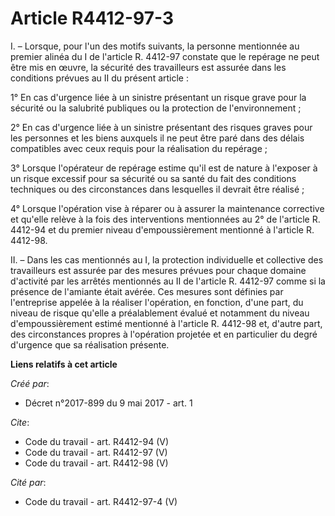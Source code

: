 # Article R4412-97-3

I. – Lorsque, pour l'un des motifs suivants, la personne mentionnée au premier alinéa du I de l'article R. 4412-97 constate
que le repérage ne peut être mis en œuvre, la sécurité des travailleurs est assurée dans les conditions prévues au II du
présent article : 

1° En cas d'urgence liée à un sinistre présentant un risque grave pour la sécurité ou la salubrité publiques ou la protection
de l'environnement ; 

2° En cas d'urgence liée à un sinistre présentant des risques graves pour les personnes et les biens auxquels il ne peut être
paré dans des délais compatibles avec ceux requis pour la réalisation du repérage ; 

3° Lorsque l'opérateur de repérage estime qu'il est de nature à l'exposer à un risque excessif pour sa sécurité ou sa santé
du fait des conditions techniques ou des circonstances dans lesquelles il devrait être réalisé ; 

4° Lorsque l'opération vise à réparer ou à assurer la maintenance corrective et qu'elle relève à la fois des interventions
mentionnées au 2° de l'article R. 4412-94 et du premier niveau d'empoussièrement mentionné à l'article R. 4412-98. 

II. – Dans les cas mentionnés au I, la protection individuelle et collective des travailleurs est assurée par des mesures
prévues pour chaque domaine d'activité par les arrêtés mentionnés au II de l'article R. 4412-97 comme si la présence de
l'amiante était avérée. Ces mesures sont définies par l'entreprise appelée à la réaliser l'opération, en fonction, d'une
part, du niveau de risque qu'elle a préalablement évalué et notamment du niveau d'empoussièrement estimé mentionné à
l'article R. 4412-98 et, d'autre part, des circonstances propres à l'opération projetée et en particulier du degré d'urgence
que sa réalisation présente.

**Liens relatifs à cet article**

_Créé par_:

  - Décret n°2017-899 du 9 mai 2017 - art. 1

_Cite_:

  - Code du travail - art. R4412-94 (V)
  - Code du travail - art. R4412-97 (V)
  - Code du travail - art. R4412-98 (V)

_Cité par_:

  - Code du travail - art. R4412-97-4 (V)
